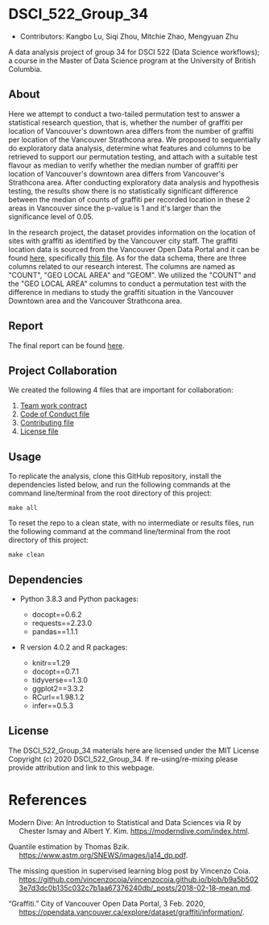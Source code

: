 # DSCI_522_Group_34

- Contributors: Kangbo Lu, Siqi Zhou, Mitchie Zhao, Mengyuan Zhu

A data analysis project of group 34 for DSCI 522 (Data Science workflows); a
course in the Master of Data Science program at the University of
British Columbia.

## About

Here we attempt to conduct a two-tailed permutation test 
to answer a statistical research question, that is, whether 
the number of graffiti per location of Vancouver's downtown area 
differs from the number of graffiti per location of the Vancouver 
Strathcona area. We proposed to sequentially do exploratory data 
analysis, determine what features and columns to be retrieved to support 
our permutation testing, and attach with a suitable test flavour as median
to verify whether the median number of graffiti per location 
of Vancouver's downtown area differs from Vancouver's Strathcona area. 
After conducting exploratory data analysis and hypothesis testing, the results show 
there is no statistically significant difference between the 
median of counts of graffiti per recorded location in these 2 areas in Vancouver
since the p-value is 1 and it's larger than the significance level of 0.05.

In the research project, the dataset provides information on the location of sites with graffiti as identified by the Vancouver city staff. The graffiti location data is sourced from the Vancouver Open Data Portal and it can be found [here](https://opendata.vancouver.ca/pages/home/), specifically [this file](https://opendata.vancouver.ca/explore/dataset/graffiti/download/?format=csv&timezone=Asia/Shanghai&lang=en&use_labels_for_header=true&csv_separator=%3B). As for the data schema, there are three columns related to our research interest. The columns are named as "COUNT", "GEO LOCAL AREA" and "GEOM". We utilized the "COUNT" and the "GEO LOCAL AREA" columns to conduct a permutation test with the difference in medians to study the graffiti situation in the Vancouver Downtown area and the Vancouver Strathcona area.

## Report

The final report can be found
[here](./doc/report.md).

## Project Collaboration
We created the following 4 files that are important for collaboration:
  1. [Team work contract](https://github.com/UBC-MDS/DSCI_522_Group_34/blob/main/TEAM_WORK_CONTRACT.md)
  2. [Code of Conduct file](https://github.com/UBC-MDS/DSCI_522_Group_34/blob/main/CODE_OF_CONDUCT.md)
  3. [Contributing file](https://github.com/UBC-MDS/DSCI_522_Group_34/blob/main/CONTRIBUTING.md)
  4. [License file](https://github.com/UBC-MDS/DSCI_522_Group_34/blob/main/LICENSE.md)

## Usage  

To replicate the analysis, clone this GitHub repository, install the dependencies listed below, and run the following commands at the command line/terminal from the root directory of this project:


```
make all
```
To reset the repo to a clean state, with no intermediate or results files, run the following command at the command line/terminal from the root directory of this project:

```
make clean
```

## Dependencies

  - Python 3.8.3 and Python packages:
      - docopt==0.6.2
      - requests==2.23.0
      - pandas==1.1.1

  - R version 4.0.2 and R packages:
      - knitr==1.29
      - docopt==0.7.1
      - tidyverse==1.3.0
      - ggplot2==3.3.2
      - RCurl==1.98.1.2
      - infer==0.5.3

## License

The DSCI_522_Group_34 materials here are licensed under 
the MIT License Copyright (c) 2020 DSCI_522_Group_34. 
If re-using/re-mixing please provide attribution and link to this webpage.

# References

<div id="refs" class="references hanging-indent">

<div id="moderndive">

Modern Dive: An Introduction to Statistical and Data Sciences via R 
by Chester Ismay and Albert Y. Kim. <https://moderndive.com/index.html>.

</div>

<div id="quantile">

Quantile estimation by Thomas Bzik. 
<https://www.astm.org/SNEWS/images/ja14_dp.pdf>.

</div>

<div id="sml">

The missing question in supervised learning blog 
post by Vincenzo Coia. <https://github.com/vincenzocoia/vincenzocoia.github.io/blob/b9a5b5023e7d3dc0b135c032c7b1aa67376240db/_posts/2018-02-18-mean.md>.

</div>

<div id="data">

“Graffiti.” City of Vancouver Open Data Portal, 3 Feb. 2020,
<https://opendata.vancouver.ca/explore/dataset/graffiti/information/>.

</div>

</div>
